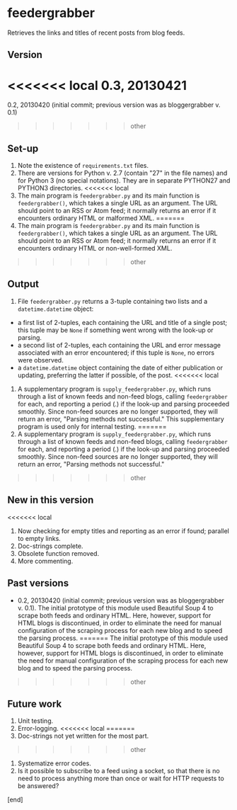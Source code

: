 feedergrabber
==============

Retrieves the links and titles of recent posts from blog feeds.

Version
------
<<<<<<< local
0.3, 20130421
=======
0.2, 20130420 (initial commit; previous version was as bloggergrabber v. 0.1)
>>>>>>> other

Set-up
------

1. Note the existence of `requirements.txt` files. 
2. There are versions for Python v. 2.7 (contain "27" in the file names) and for Python 3 (no special notations). They are in separate PYTHON27 and PYTHON3 directories.
<<<<<<< local
3. The main program is `feedergrabber.py` and its main function is `feedergrabber()`, which takes a single URL as an argument. The URL should point to an RSS or Atom feed; it normally returns an error if it encounters ordinary HTML or malformed XML.
=======
3. The main program is `feedergrabber.py` and its main function is `feedergrabber()`, which takes a single URL as an argument. The URL should point to an RSS or Atom feed; it normally returns an error if it encounters ordinary HTML or non-well-formed XML.
>>>>>>> other

Output
------
1. File `feedergrabber.py` returns a 3-tuple containing two lists and a `datetime.datetime` object:
 * a first list of 2-tuples, each containing the URL and title of a single post; this tuple may be `None` if something went wrong with the look-up or parsing.
 * a second list of 2-tuples, each containing the URL and error message associated with an error encountered; if this tuple is `None`, no errors were observed.
 * a `datetime.datetime` object containing the date of either publication or updating, preferring the latter if possible, of the post.
<<<<<<< local
1. A supplementary program is `supply_feedergrabber.py`, which runs through a list of known feeds and non-feed blogs, calling `feedergrabber` for each, and reporting a period (.) if the look-up and parsing proceeded smoothly. Since non-feed sources are no longer supported, they will return an error, "Parsing methods not successful." This supplementary program is used only for internal testing.
=======
1. A supplementary program is `supply_feedergrabber.py`, which runs through a list of known feeds and non-feed blogs, calling `feedergrabber` for each, and reporting a period (.) if the look-up and parsing proceeded smoothly. Since non-feed sources are no longer supported, they will return an error, "Parsing methods not successful."
>>>>>>> other

New in this version
-------------------
<<<<<<< local
1. Now checking for empty titles and reporting as an error if found; parallel to empty links.
1. Doc-strings complete.
1. Obsolete function removed.
1. More commenting.

Past versions
-------------
 * 0.2, 20130420 (initial commit; previous version was as bloggergrabber v. 0.1). The initial prototype of this module used Beautiful Soup 4 to scrape both feeds and ordinary HTML. Here, however, support for HTML blogs is discontinued, in order to eliminate the need for manual configuration of the scraping process for each new blog and to speed the parsing process.
=======
The initial prototype of this module used Beautiful Soup 4 to scrape both feeds and ordinary HTML. Here, however, support for HTML blogs is discontinued, in order to eliminate the need for manual configuration of the scraping process for each new blog and to speed the parsing process.
>>>>>>> other

Future work
------------
1. Unit testing. 
1. Error-logging.
<<<<<<< local
=======
1. Doc-strings not yet written for the most part.
>>>>>>> other
1. Systematize error codes.
2. Is it possible to subscribe to a feed using a socket, so that there is no need to process anything more than once or wait for HTTP requests to be answered?

[end]
